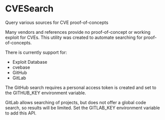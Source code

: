 # CVESearch
Query various sources for CVE proof-of-concepts

Many vendors and references provide no proof-of-concept or working exploit for CVEs. This utility was created to automate searching for proof-of-concepts.

There is currently support for:
* Exploit Database
* cvebase
* GitHub
* GitLab

The GitHub search requires a personal access token is created and set to the GITHUB_KEY environment variable.

GitLab allows searching of projects, but does not offer a global code search, so results will be limited. Set the GITLAB_KEY environment variable to add this API.